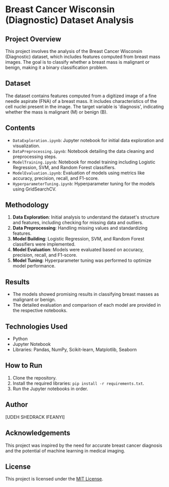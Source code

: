 # Breast Cancer Wisconsin (Diagnostic) Dataset Analysis

## Project Overview
This project involves the analysis of the Breast Cancer Wisconsin (Diagnostic) dataset, which includes features computed from breast mass images. The goal is to classify whether a breast mass is malignant or benign, making it a binary classification problem.

## Dataset
The dataset contains features computed from a digitized image of a fine needle aspirate (FNA) of a breast mass. It includes characteristics of the cell nuclei present in the image. The target variable is 'diagnosis', indicating whether the mass is malignant (M) or benign (B).

## Contents
- `DataExploration.ipynb`: Jupyter notebook for initial data exploration and visualization.
- `DataPreprocessing.ipynb`: Notebook detailing the data cleaning and preprocessing steps.
- `ModelTraining.ipynb`: Notebook for model training including Logistic Regression, SVM, and Random Forest classifiers.
- `ModelEvaluation.ipynb`: Evaluation of models using metrics like accuracy, precision, recall, and F1-score.
- `HyperparameterTuning.ipynb`: Hyperparameter tuning for the models using GridSearchCV.

## Methodology
1. **Data Exploration**: Initial analysis to understand the dataset's structure and features, including checking for missing data and outliers.
2. **Data Preprocessing**: Handling missing values and standardizing features.
3. **Model Building**: Logistic Regression, SVM, and Random Forest classifiers were implemented.
4. **Model Evaluation**: Models were evaluated based on accuracy, precision, recall, and F1-score.
5. **Model Tuning**: Hyperparameter tuning was performed to optimize model performance.

## Results
- The models showed promising results in classifying breast masses as malignant or benign.
- The detailed evaluation and comparison of each model are provided in the respective notebooks.

## Technologies Used
- Python
- Jupyter Notebook
- Libraries: Pandas, NumPy, Scikit-learn, Matplotlib, Seaborn

## How to Run
1. Clone the repository.
2. Install the required libraries: `pip install -r requirements.txt`.
3. Run the Jupyter notebooks in order.

## Author
[UDEH SHEDRACK IFEANYI]

## Acknowledgements
This project was inspired by the need for accurate breast cancer diagnosis and the potential of machine learning in medical imaging.

## License
This project is licensed under the [MIT License](LICENSE.md).
